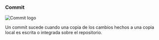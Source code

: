 ###  Commit

![Commit logo](http://plainicon.com/dboard/userprod/2800_a1826/prod_thumb/plainicon.com-50220-128px-3ba.png)

Un commit sucede cuando una copia de los cambios hechos a una copia local es escrita o integrada sobre el repositorio.